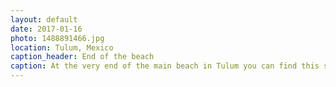 ```yaml
---
layout: default
date: 2017-01-16
photo: 1488891466.jpg
location: Tulum, Mexico
caption_header: End of the beach
caption: At the very end of the main beach in Tulum you can find this spot with fewer people and quiet hotels. The water is cristal clear! So beautiful :O
---
```

